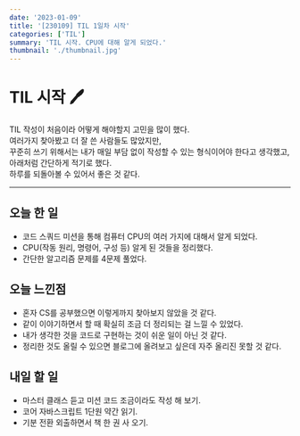 ```yaml
---
date: '2023-01-09'
title: '[230109] TIL 1일차 시작'
categories: ['TIL']
summary: 'TIL 시작. CPU에 대해 알게 되었다.'
thumbnail: './thumbnail.jpg'
---
```


# TIL 시작 🖊️

TIL 작성이 처음이라 어떻게 해야할지 고민을 많이 했다.
</br>
여러가지 찾아봤고 더 잘 쓴 사람들도 많았지만,
</br>
꾸준히 쓰기 위해서는 내가 매일 부담 없이 작성할 수 있는 형식이어야 한다고 생각했고, 아래처럼 간단하게 적기로 했다.
</br>
하루를 되돌아볼 수 있어서 좋은 것 같다.

---

## 오늘 한 일

- 코드 스쿼드 미션을 통해 컴퓨터 CPU의 여러 가지에 대해서 알게 되었다.
- CPU(작동 원리, 명령어, 구성 등) 알게 된 것들을 정리했다.
- 간단한 알고리즘 문제를 4문제 풀었다.

## 오늘 느낀점

- 혼자 CS를 공부했으면 이렇게까지 찾아보지 않았을 것 같다.
- 같이 이야기하면서 할 때 확실히 조금 더 정리되는 걸 느낄 수 있었다.
- 내가 생각한 것을 코드로 구현하는 것이 쉬운 일이 아닌 것 같다.
- 정리한 것도 올릴 수 있으면 블로그에 올려보고 싶은데 자주 올리진 못할 것 같다.

## 내일 할 일

- 마스터 클래스 듣고 미션 코드 조금이라도 작성 해 보기.
- 코어 자바스크립트 1단원 약간 읽기.
- 기분 전환 외출하면서 책 한 권 사 오기.
